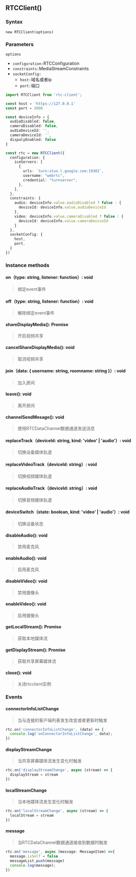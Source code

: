 ## RTCClient()
### Syntax
`new RTCClient(options)`
### Parameters
`options`

- `configuration:`RTCConfiguration
- `constraints:`MediaStreamConstraints
- `socketConfig:`
   - `host:`域名或者ip
   - `port:`端口
```typescript
import RTCClient from 'rtc-client';

const host = 'https://127.0.0.1'
const port = 3000

const deviceInfo = {
  audioDisabled: false,
  cameraDisabled: false,
  audioDeviceId: '',
  cameraDeviceId: '',
  dispalyEnabled: false
}

const rtc = new RTCClient({
  configuration: {
    iceServers: [
      {
        urls: `turn:stun.l.google.com:19302`,
        username: "webrtc",
        credential: "turnserver",
      },
    ],
  },
  constraints: {
    audio: deviceInfo.value.audioDisabled ? false : {
      deviceId: deviceInfo.value.audioDeviceId
    },
    video: deviceInfo.value.cameraDisabled ? false : {
      deviceId: deviceInfo.value.cameraDeviceId
    }
  },
  socketConfig: {
    host,
    port,
  }
})
```
### Instance methods
#### on（type: string, listener: function）: void
> 绑定event事件

#### off（type: string, listener: function）: void
> 解除绑定event事件

#### shareDisplayMedia(): Promise<MediaStream>
> 开启视频共享

#### cancelShareDisplayMedia(): void
> 取消视频共享

#### join（data: { username: string, roomname: string }）: void
> 加入房间

#### leave(): void
> 离开房间

#### channelSendMesage(): void
> 使用RTCDataChannel数据通道发送消息

#### replaceTrack（deviceId: string, kind: 'video' | 'audio'）: void
> 切换设备媒体轨道

#### replaceVideoTrack（deviceId: string）: void
> 切换视频媒体轨道

#### replaceAudioTrack（deviceId: string）: void
> 切换音频媒体轨道

#### deviceSwitch（state: boolean, kind: 'video' | 'audio'）: void
> 切换设备状态

#### disableAudio(): void
> 禁用麦克风

#### enableAudio(): void
> 启用麦克风

#### disableVideo(): void
> 禁用摄像头

#### enableVideo(): void
> 启用摄像头

#### getLocalStream(): Promise<MediaStream>
> 获取本地媒体流

#### getDisplayStream(): Promise<MediaStream>
> 获取共享屏幕媒体流

#### close(): void
> 关闭rtcclient实例

### Events
#### connectorInfoListChange
> 当与连接的客户端列表发生改变或者更新时触发

```typescript
rtc.on('connectorInfoListChange', (data) => {
  console.log('onConnectorInfoListChange', data);
})
```
#### displayStreamChange
> 当共享屏幕媒体流发生变化时触发

```typescript
rtc.on('displayStreamChange', async (stream) => {
  displayStream = stream
})
```
#### localStreamChange
> 当本地媒体流发生变化时触发

```typescript
rtc.on('localStreamChange', async (stream) => {
  localStream = stream
})
```
#### message
> 当RTCDataChannel数据通道接收到数据时触发

```typescript
rtc.on('message', async (message: MessageItem) =>{
  message.isSelf = false
  messageList.push(message)
  console.log(message);
})
```
